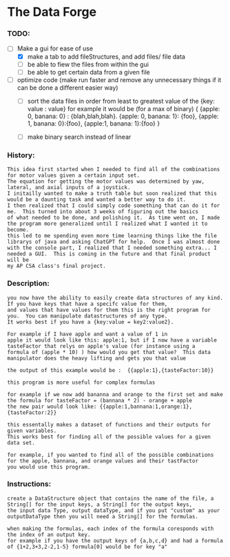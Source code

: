 # The Data Forge
### TODO: 

- [ ] Make a gui for ease of use
  - [x] make a tab to add fileStructures, and add files/ file data
  - [ ] be able to fiew the files from within the gui
  - [ ] be able to get certain data from a given file

- [ ] optimize code (make run faster and remove any unnecessary things if it can be done a different easier way)
  - [ ] sort the data files in order from least to greatest value of the {key: value : value}
        for example it would be (for a max of binary) { {apple: 0, banana: 0} : {blah,blah,blah}. {apple: 0, banana: 1}: {foo}, {apple: 1, banana: 0}:{foo}, {apple:1, banana: 1}:{foo} }
  - [ ] make binary search instead of linear


 ### History:
    This idea first started when I needed to find all of the combinations for motor values given a certain input set.
    The equation for getting the motor values was determined by yaw, lateral, and axial inputs of a joystick.
    I initailly wanted to make a truth table but soon realized that this would be a daunting task and wanted a better way to do it.
    I then realized that I could simply code something that can do it for me.  This turned into about 3 weeks of figuring out the basics 
    of what needed to be done, and polishing it.  As time went on, I made the program more generalized until I realized what I wanted it to become.
    this led to me spending even more time learning things like the file librarys of java and asking ChatGPT for help.  Once I was almost done
    with the console part, I realized that I needed something extra... I needed a GUI.  This is coming in the future and that final product will be 
    my AP CSA class's final project.
### Description:
    you now have the ability to easily create data structures of any kind.  If you have keys that have a specifc value for them,
    and values that have values for them this is the right program for you.  You can manipulate datastructures of any type.
    It works best if you have a {key:value = key2:value2}.  
    
    For example if I have apple and want a value of 1 in 
    apple it would look like this: apple:1, but if I now have a variable tasteFactor that relys on apple's value (for instance using a 
    formula of (apple * 10) ) how would you get that value?  This data manipulator does the heavy lifting and gets you that value
    
    the output of this example would be :  {{apple:1},{tasteFactor:10}}
    
    this program is more useful for complex formulas
    
    for example if we now add bananna and orange to the first set and make the formula for tasteFactor = (bannana * 2) - orange + apple
    the new pair would look like: {{apple:1,bannana:1,orange:1},{tasteFactor:2}}
    
    this essentally makes a dataset of functions and their outputs for given variables.
    This works best for finding all of the possible values for a given data set.
    
    for example, if you wanted to find all of the possible combinations for the apple, bannana, and orange values and their tastFactor 
    you would use this program.
### Instructions:
    create a DataStructure object that contains the name of the file, a String[] for the input keys, a String[] for the output keys,
    the input data Type, output dataType, and if you put "custom" as your outputDataType then you will need a String[] for the formulas.
    
    when making the formulas, each index of the formula coresponds with the index of an output key.
    for example if you have the output keys of {a,b,c,d} and had a formula of {1+2,3+3,2-2,1-5} formula[0] would be for key "a"
    
                
                
